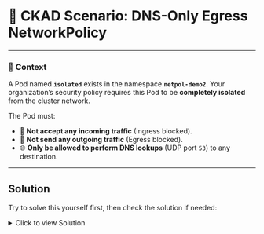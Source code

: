# 🧩 **CKAD Scenario: DNS-Only Egress NetworkPolicy**

---

### 🧭 **Context**

A Pod named **`isolated`** exists in the namespace **`netpol-demo2`**.
Your organization’s security policy requires this Pod to be **completely isolated** from the cluster network.

The Pod must:

* 🚫 **Not accept any incoming traffic** (Ingress blocked).
* 🚫 **Not send any outgoing traffic** (Egress blocked).
* 🌐 **Only be allowed to perform DNS lookups** (UDP port `53`) to any destination.



---

## **Solution**

Try to solve this yourself first, then check the solution if needed:

<details>
<summary>Click to view Solution</summary>

**Using YAML**
```yaml
apiVersion: networking.k8s.io/v1
kind: NetworkPolicy
metadata:
  name: deny-all-except-dns
  namespace: netpol-demo2
spec:
  podSelector:
    matchLabels:
      app: isolated
  policyTypes:
  - Ingress
  - Egress
  ingress: []   # default deny all ingress
  egress:
  - ports:
    - protocol: UDP
      port: 53  # allow DNS only
```
</details>
